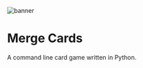 ![banner](https://github.com/4toomany/merge-cards/raw/master/Untitled.png)
# Merge Cards
A command line card game written in Python.
